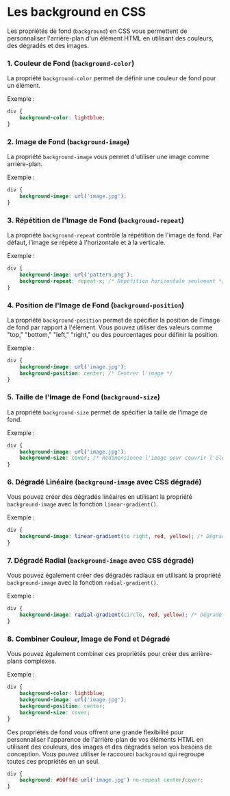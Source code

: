 # Les background en CSS

Les propriétés de fond (`background`) en CSS vous permettent de personnaliser l'arrière-plan d'un élément HTML en utilisant des couleurs, des dégradés et des images.

### 1. Couleur de Fond (`background-color`)

La propriété `background-color` permet de définir une couleur de fond pour un élément.

Exemple :

```css
div {
    background-color: lightblue;
}
```

### 2. Image de Fond (`background-image`)

La propriété `background-image` vous permet d'utiliser une image comme arrière-plan.

Exemple :

```css
div {
    background-image: url('image.jpg');
}
```

### 3. Répétition de l'Image de Fond (`background-repeat`)

La propriété `background-repeat` contrôle la répétition de l'image de fond. Par défaut, l'image se répète à l'horizontale et à la verticale.

Exemple :

```css
div {
    background-image: url('pattern.png');
    background-repeat: repeat-x; /* Répétition horizontale seulement */
}
```

### 4. Position de l'Image de Fond (`background-position`)

La propriété `background-position` permet de spécifier la position de l'image de fond par rapport à l'élément. Vous pouvez utiliser des valeurs comme "top," "bottom," "left," "right," ou des pourcentages pour définir la position.

Exemple :

```css
div {
    background-image: url('image.jpg');
    background-position: center; /* Centrer l'image */
}
```

### 5. Taille de l'Image de Fond (`background-size`)

La propriété `background-size` permet de spécifier la taille de l'image de fond.

Exemple :

```css
div {
    background-image: url('image.jpg');
    background-size: cover; /* Redimensionne l'image pour couvrir l'élément */
}
```

### 6. Dégradé Linéaire (`background-image` avec CSS dégradé)

Vous pouvez créer des dégradés linéaires en utilisant la propriété `background-image` avec la fonction `linear-gradient()`.

Exemple :

```css
div {
    background-image: linear-gradient(to right, red, yellow); /* Dégradé de rouge à jaune */
}
```

### 7. Dégradé Radial (`background-image` avec CSS dégradé)

Vous pouvez également créer des dégradés radiaux en utilisant la propriété `background-image` avec la fonction `radial-gradient()`.

Exemple :

```css
div {
    background-image: radial-gradient(circle, red, yellow); /* Dégradé radial de rouge à jaune */
}
```

### 8. Combiner Couleur, Image de Fond et Dégradé

Vous pouvez également combiner ces propriétés pour créer des arrière-plans complexes.

Exemple :

```css
div {
    background-color: lightblue;
    background-image: url('image.jpg');
    background-position: center;
    background-size: cover;
}
```

Ces propriétés de fond vous offrent une grande flexibilité pour personnaliser l'apparence de l'arrière-plan de vos éléments HTML en utilisant des couleurs, des images et des dégradés selon vos besoins de conception.
Vous pouvez utiliser le raccourci `background` qui regroupe toutes ces propriétés en un seul.

```css
div {
    background: #00ffdd url('image.jpg') no-repeat center/cover;
}
```
